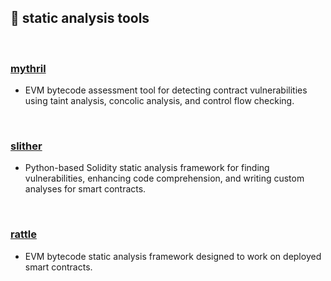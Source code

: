 ## 🧋 static analysis tools

<br>

### [mythril](https://github.com/ConsenSys/mythril)

* EVM bytecode assessment tool for detecting contract vulnerabilities using taint analysis, concolic analysis, and control flow checking.

<br>

### [slither](https://github.com/crytic/slither)

* Python-based Solidity static analysis framework for finding vulnerabilities, enhancing code comprehension, and writing custom analyses for smart contracts.

<br>

### [rattle](https://github.com/crytic/rattle)

* EVM bytecode static analysis framework designed to work on deployed smart contracts.




